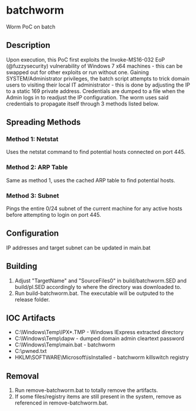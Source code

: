# batchworm
Worm PoC on batch

## Description
Upon execution, this PoC first exploits the Invoke-MS16-032 EoP (@fuzzysecurity) vulnerability of Windows 7 x64 machines - this can be swapped out for other exploits or run without one. Gaining SYSTEM/Administrator privileges, the batch script attempts to trick domain users to visiting their local IT administrator - this is done by adjusting the IP to a static 169 private address. Credentials are dumped to a file when the Admin logs in to readjust the IP configuration. The worm uses said credentials to propagate itself through 3 methods listed below.

## Spreading Methods
### Method 1: Netstat
Uses the netstat command to find potential hosts connected on port 445.

### Method 2: ARP Table
Same as method 1, uses the cached ARP table to find potential hosts.

### Method 3: Subnet
Pings the entire 0/24 subnet of the current machine for any active hosts before attempting to login on port 445.

## Configuration
IP addresses and target subnet can be updated in main.bat

## Building
1. Adjust "TargetName" and "SourceFiles0" in build/batchworm.SED and build/pl.SED accordingly to where the directory was downloaded to.
2. Run build-batchworm.bat. The executable will be outputed to the release folder.

## IOC Artifacts
* C:\Windows\Temp\IPX*.TMP - Windows IExpress extracted directory
* C:\Windows\Temp\dapw - dumped domain admin cleartext password
* C:\Windows\Temp\main.bat - batchworm
* C:\pwned.txt
* HKLM\SOFTWARE\Microsoft\isInstalled - batchworm killswitch registry

## Removal
1. Run remove-batchworm.bat to totally remove the artifacts.
2. If some files/registry items are still present in the system, remove as referenced in remove-batchworm.bat.
